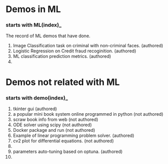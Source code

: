 # Demos in ML
### starts with ML(index)_
The record of ML demos that have done.
1. Image Classification task on criminal with non-criminal faces. (authored)
2. Logistic Regression on Credit fraud recoginition. (authored)
3. ML classification prediction metrics. (authored)
4. 



# Demos not related with ML
### starts with demo(index)_
1. tkinter gui (authored)
2. a popular mini book system online programmed in python (not authored)
3. scraw book info from web (not authored)
4. ODE solver using scipy (not authored)
5. Docker package and run (not authored)
6. Example of linear programming problem solver. (authored)
7. cv2 plot for differential equations. (not authored)
8. 
9. parameters auto-tuning based on optuna. (authored)
10. 
